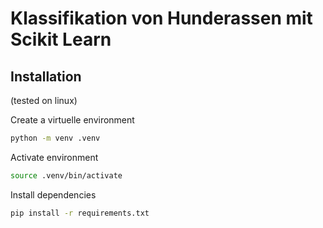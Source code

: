 # Klassifikation von Hunderassen mit Scikit Learn

## Installation
(tested on linux)

Create a virtuelle environment
```bash
python -m venv .venv
```

Activate environment
```bash
source .venv/bin/activate
```

Install dependencies
```bash
pip install -r requirements.txt
```